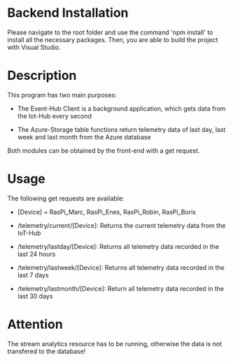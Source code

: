 ﻿# Backend Installation
 
 Please navigate to the root folder and use the command 'npm install' to install all the necessary packages.
 Then, you are able to build the project with Visual Studio.
 
 # Description
  
  This program has two main purposes:
  
  - The Event-Hub Client is a background application, which gets data from the Iot-Hub every second
  
  - The Azure-Storage table functions return telemetry data of last day, last week and last month from the 
    Azure database

  Both modules can be obtained by the front-end with a get request.

# Usage

The following get requests are available:

- [Device] = RasPi_Marc, RasPi_Enes, RasPi_Robin, RasPi_Boris

- /telemetry/current/[Device]:  Returns the current telemetry data from the IoT-Hub 
  
- /telemetry/lastday/[Device]:  Returns all telemetry data recorded in the last 24 hours

- /telemetry/lastweek/[Device]: Returns all telemetry data recorded in the last 7 days

- /telemetry/lastmonth/[Device]: Return all telemetry data recorded in the last 30 days

# Attention

The stream analytics resource has to be running, otherwise the data is not transfered to the database!
  
  
